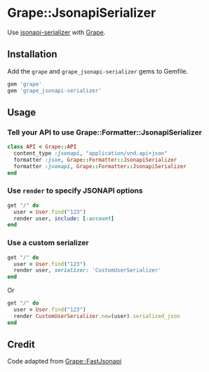 # Grape::JsonapiSerializer

Use [jsonapi-serializer](https://github.com/jsonapi-serializer/jsonapi-serializer) with [Grape](https://github.com/ruby-grape/grape).

## Installation

Add the `grape` and `grape_jsonapi-serializer` gems to Gemfile.

```ruby
gem 'grape'
gem 'grape_jsonapi-serializer'
```
## Usage

### Tell your API to use Grape::Formatter::JsonapiSerializer

```ruby
class API < Grape::API
  content_type :jsonapi, "application/vnd.api+json"
  formatter :json, Grape::Formatter::JsonapiSerializer
  formatter :jsonapi, Grape::Formatter::JsonapiSerializer
end
```

### Use `render` to specify JSONAPI options

```ruby
get "/" do
  user = User.find("123")
  render user, include: [:account]
end
```

### Use a custom serializer

```ruby
get "/" do
  user = User.find("123")
  render user, serializer: 'CustomUserSerializer'
end
```

Or

```ruby
get "/" do
  user = User.find("123")
  render CustomUserSerializer.new(user).serialized_json
end
```

## Credit

Code adapted from [Grape::FastJsonapi](https://github.com/EmCousin/grape_fast_jsonapi)
